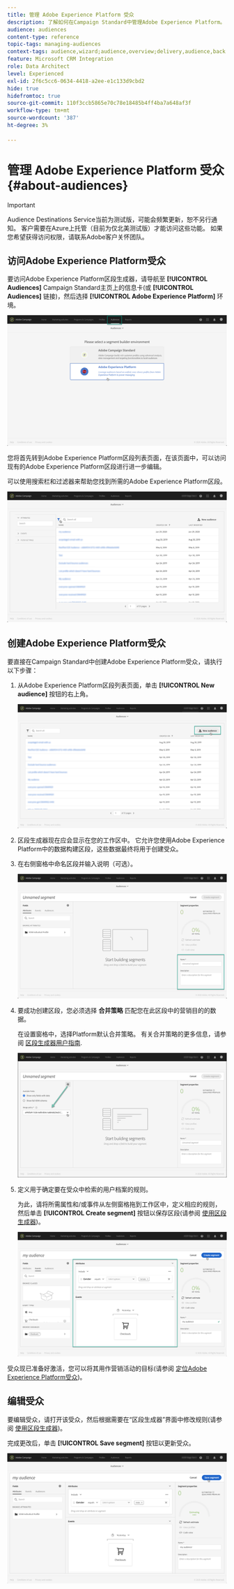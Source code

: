 ```yaml
---
title: 管理 Adobe Experience Platform 受众
description: 了解如何在Campaign Standard中管理Adobe Experience Platform。
audience: audiences
content-type: reference
topic-tags: managing-audiences
context-tags: audience,wizard;audience,overview;delivery,audience,back
feature: Microsoft CRM Integration
role: Data Architect
level: Experienced
exl-id: 2f6c5cc6-0634-4418-a2ee-e1c133d9cbd2
hide: true
hidefromtoc: true
source-git-commit: 110f3ccb5865e70c78e18485b4ff4ba7a648af3f
workflow-type: tm+mt
source-wordcount: '387'
ht-degree: 3%

---
```


# 管理 Adobe Experience Platform 受众 {#about-audiences}

>[!IMPORTANT]
>
>Audience Destinations Service当前为测试版，可能会频繁更新，恕不另行通知。 客户需要在Azure上托管（目前为仅北美测试版）才能访问这些功能。 如果您希望获得访问权限，请联系Adobe客户关怀团队。

## 访问Adobe Experience Platform受众

要访问Adobe Experience Platform区段生成器，请导航至 **[!UICONTROL Audiences]** Campaign Standard主页上的信息卡(或 **[!UICONTROL Audiences]** 链接)，然后选择 **[!UICONTROL Adobe Experience Platform]** 环境。

![](assets/aep_audiences_access.png)

您将首先转到Adobe Experience Platform区段列表页面，在该页面中，可以访问现有的Adobe Experience Platform区段进行进一步编辑。

可以使用搜索栏和过滤器来帮助您找到所需的Adobe Experience Platform区段。

![](assets/aep_audiences_list.png)

## 创建Adobe Experience Platform受众

要直接在Campaign Standard中创建Adobe Experience Platform受众，请执行以下步骤：

1. 从Adobe Experience Platform区段列表页面，单击 **[!UICONTROL New audience]** 按钮的右上角。

   ![](assets/aep_audiences_creation_create.png)

1. 区段生成器现在应会显示在您的工作区中。 它允许您使用Adobe Experience Platform中的数据构建区段，这些数据最终将用于创建受众。

1. 在右侧窗格中命名区段并输入说明（可选）。

   ![](assets/aep_audiences_creation_edit_name.png)

1. 要成功创建区段，您必须选择 **合并策略** 匹配您在此区段中的营销目的的数据。

   在设置窗格中，选择Platform默认合并策略。 有关合并策略的更多信息，请参阅 [区段生成器用户指南](https://experienceleague.adobe.com/docs/experience-platform/segmentation/ui/overview.html).

   ![](assets/aep_audiences_mergepolicy.png)

1. 定义用于确定要在受众中检索的用户档案的规则。

   为此，请将所需属性和/或事件从左侧窗格拖到工作区中，定义相应的规则，然后单击 **[!UICONTROL Create segment]** 按钮以保存区段(请参阅 [使用区段生成器](../../integrating/using/aep-using-segment-builder.md))。

   ![](assets/aep_audiences_creation_query.png)

受众现已准备好激活，您可以将其用作营销活动的目标(请参阅 [定位Adobe Experience Platform受众](../../integrating/using/aep-targeting-audiences.md))。

## 编辑受众

要编辑受众，请打开该受众，然后根据需要在“区段生成器”界面中修改规则(请参阅 [使用区段生成器](../../integrating/using/aep-using-segment-builder.md))。

完成更改后，单击 **[!UICONTROL Save segment]** 按钮以更新受众。

![](assets/aep_audiences_editing.png)
